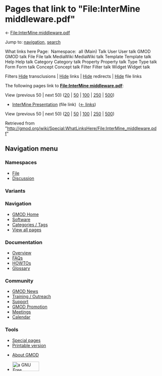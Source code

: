 <div id="mw-page-base" class="noprint">

</div>

<div id="mw-head-base" class="noprint">

</div>

<div id="content" class="mw-body" role="main">

<span id="top"></span>

<div id="mw-js-message" style="display:none;">

</div>



# <span dir="auto">Pages that link to "File:InterMine middleware.pdf"</span>

<div id="bodyContent">

<div id="contentSub">

← [File:InterMine
middleware.pdf](/wiki/File:InterMine_middleware.pdf "File:InterMine middleware.pdf")

</div>

<div id="jump-to-nav" class="mw-jump">

Jump to: [navigation](#mw-navigation), [search](#p-search)

</div>

<div id="mw-content-text">

What links here Page:  Namespace:  all (Main) Talk User User talk GMOD
GMOD talk File File talk MediaWiki MediaWiki talk Template Template talk
Help Help talk Category Category talk Property Property talk Type Type
talk Form Form talk Concept Concept talk Filter Filter talk Widget
Widget talk

Filters
[Hide](/mediawiki/index.php?title=Special:WhatLinksHere/File:InterMine_middleware.pdf&hidetrans=1 "Special:WhatLinksHere/File:InterMine middleware.pdf")
transclusions \|
[Hide](/mediawiki/index.php?title=Special:WhatLinksHere/File:InterMine_middleware.pdf&hidelinks=1 "Special:WhatLinksHere/File:InterMine middleware.pdf")
links \|
[Hide](/mediawiki/index.php?title=Special:WhatLinksHere/File:InterMine_middleware.pdf&hideredirs=1 "Special:WhatLinksHere/File:InterMine middleware.pdf")
redirects \|
[Hide](/mediawiki/index.php?title=Special:WhatLinksHere/File:InterMine_middleware.pdf&hideimages=1 "Special:WhatLinksHere/File:InterMine middleware.pdf")
file links

The following pages link to **[File:InterMine
middleware.pdf](/wiki/File:InterMine_middleware.pdf "File:InterMine middleware.pdf")**:

View (previous 50 \| next 50)
([20](/mediawiki/index.php?title=Special:WhatLinksHere/File:InterMine_middleware.pdf&limit=20 "Special:WhatLinksHere/File:InterMine middleware.pdf")
\|
[50](/mediawiki/index.php?title=Special:WhatLinksHere/File:InterMine_middleware.pdf&limit=50 "Special:WhatLinksHere/File:InterMine middleware.pdf")
\|
[100](/mediawiki/index.php?title=Special:WhatLinksHere/File:InterMine_middleware.pdf&limit=100 "Special:WhatLinksHere/File:InterMine middleware.pdf")
\|
[250](/mediawiki/index.php?title=Special:WhatLinksHere/File:InterMine_middleware.pdf&limit=250 "Special:WhatLinksHere/File:InterMine middleware.pdf")
\|
[500](/mediawiki/index.php?title=Special:WhatLinksHere/File:InterMine_middleware.pdf&limit=500 "Special:WhatLinksHere/File:InterMine middleware.pdf"))

- [InterMine
  Presentation](/wiki/InterMine_Presentation "InterMine Presentation")
  (file link) ‎ <span class="mw-whatlinkshere-tools">([←
  links](/mediawiki/index.php?title=Special:WhatLinksHere&target=InterMine+Presentation "Special:WhatLinksHere"))</span>

View (previous 50 \| next 50)
([20](/mediawiki/index.php?title=Special:WhatLinksHere/File:InterMine_middleware.pdf&limit=20 "Special:WhatLinksHere/File:InterMine middleware.pdf")
\|
[50](/mediawiki/index.php?title=Special:WhatLinksHere/File:InterMine_middleware.pdf&limit=50 "Special:WhatLinksHere/File:InterMine middleware.pdf")
\|
[100](/mediawiki/index.php?title=Special:WhatLinksHere/File:InterMine_middleware.pdf&limit=100 "Special:WhatLinksHere/File:InterMine middleware.pdf")
\|
[250](/mediawiki/index.php?title=Special:WhatLinksHere/File:InterMine_middleware.pdf&limit=250 "Special:WhatLinksHere/File:InterMine middleware.pdf")
\|
[500](/mediawiki/index.php?title=Special:WhatLinksHere/File:InterMine_middleware.pdf&limit=500 "Special:WhatLinksHere/File:InterMine middleware.pdf"))

</div>

<div class="printfooter">

Retrieved from
"<http://gmod.org/wiki/Special:WhatLinksHere/File:InterMine_middleware.pdf>"

</div>

<div id="catlinks" class="catlinks catlinks-allhidden">

</div>

<div class="visualClear">

</div>

</div>

</div>

<div id="mw-navigation">

## Navigation menu

<div id="mw-head">



<div id="left-navigation">

<div id="p-namespaces" class="vectorTabs" role="navigation"
aria-labelledby="p-namespaces-label">

### Namespaces

- <span id="ca-nstab-image"><a href="/wiki/File:InterMine_middleware.pdf" accesskey="c"
  title="View the file page [c]">File</a></span>
- <span id="ca-talk"><a
  href="/mediawiki/index.php?title=File_talk:InterMine_middleware.pdf&amp;action=edit&amp;redlink=1"
  accesskey="t"
  title="Discussion about the content page [t]">Discussion</a></span>

</div>

<div id="p-variants" class="vectorMenu emptyPortlet" role="navigation"
aria-labelledby="p-variants-label">

### 

### Variants[](#)

<div class="menu">

</div>

</div>

</div>

<div id="right-navigation">





</div>



</div>

</div>

</div>

<div id="mw-panel">

<div id="p-logo" role="banner">

<a href="/wiki/Main_Page"
style="background-image: url(http://gmod.org/images/GMOD-cogs.png);"
title="Visit the main page"></a>

</div>

<div id="p-Navigation" class="portal" role="navigation"
aria-labelledby="p-Navigation-label">

### Navigation

<div class="body">

- <span id="n-GMOD-Home">[GMOD Home](/wiki/Main_Page)</span>
- <span id="n-Software">[Software](/wiki/GMOD_Components)</span>
- <span id="n-Categories-.2F-Tags">[Categories /
  Tags](/wiki/Categories)</span>
- <span id="n-View-all-pages">[View all
  pages](/wiki/Special:AllPages)</span>

</div>

</div>

<div id="p-Documentation" class="portal" role="navigation"
aria-labelledby="p-Documentation-label">

### Documentation

<div class="body">

- <span id="n-Overview">[Overview](/wiki/Overview)</span>
- <span id="n-FAQs">[FAQs](/wiki/Category:FAQ)</span>
- <span id="n-HOWTOs">[HOWTOs](/wiki/Category:HOWTO)</span>
- <span id="n-Glossary">[Glossary](/wiki/Glossary)</span>

</div>

</div>

<div id="p-Community" class="portal" role="navigation"
aria-labelledby="p-Community-label">

### Community

<div class="body">

- <span id="n-GMOD-News">[GMOD News](/wiki/GMOD_News)</span>
- <span id="n-Training-.2F-Outreach">[Training /
  Outreach](/wiki/Training_and_Outreach)</span>
- <span id="n-Support">[Support](/wiki/Support)</span>
- <span id="n-GMOD-Promotion">[GMOD
  Promotion](/wiki/GMOD_Promotion)</span>
- <span id="n-Meetings">[Meetings](/wiki/Meetings)</span>
- <span id="n-Calendar">[Calendar](/wiki/Calendar)</span>

</div>

</div>

<div id="p-tb" class="portal" role="navigation"
aria-labelledby="p-tb-label">

### Tools

<div class="body">

- <span id="t-specialpages"><a href="/wiki/Special:SpecialPages" accesskey="q"
  title="A list of all special pages [q]">Special pages</a></span>
- <span id="t-print"><a
  href="/mediawiki/index.php?title=Special:WhatLinksHere/File:InterMine_middleware.pdf&amp;printable=yes"
  rel="alternate" accesskey="p"
  title="Printable version of this page [p]">Printable version</a></span>

</div>

</div>

</div>

</div>

<div id="footer" role="contentinfo">

- <span id="footer-places-about">[About
  GMOD](/wiki/GMOD:About "GMOD:About")</span>

<!-- -->

- <span id="footer-copyrightico">[<img src="http://www.gnu.org/graphics/gfdl-logo-small.png" width="88"
  height="31" alt="a GNU Free Documentation License" />](http://www.gnu.org/licenses/fdl-1.3.html)</span>




</div>
